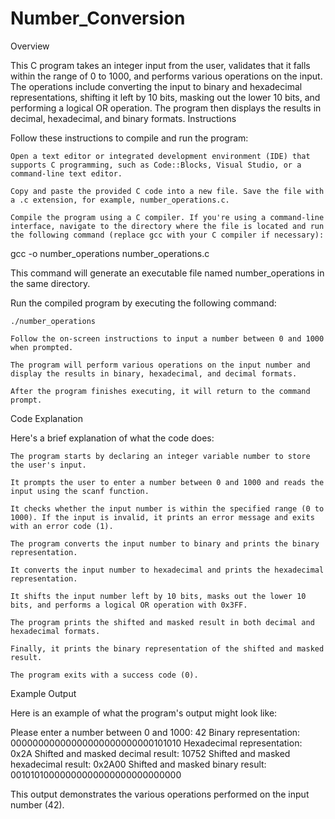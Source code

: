 # Number_Conversion

Overview

This C program takes an integer input from the user, validates that it falls within the range of 0 to 1000, and performs various operations on the input. The operations include converting the input to binary and hexadecimal representations, shifting it left by 10 bits, masking out the lower 10 bits, and performing a logical OR operation. The program then displays the results in decimal, hexadecimal, and binary formats.
Instructions

Follow these instructions to compile and run the program:

    Open a text editor or integrated development environment (IDE) that supports C programming, such as Code::Blocks, Visual Studio, or a command-line text editor.

    Copy and paste the provided C code into a new file. Save the file with a .c extension, for example, number_operations.c.

    Compile the program using a C compiler. If you're using a command-line interface, navigate to the directory where the file is located and run the following command (replace gcc with your C compiler if necessary):

gcc -o number_operations number_operations.c

This command will generate an executable file named number_operations in the same directory.

Run the compiled program by executing the following command:

    ./number_operations

    Follow the on-screen instructions to input a number between 0 and 1000 when prompted.

    The program will perform various operations on the input number and display the results in binary, hexadecimal, and decimal formats.

    After the program finishes executing, it will return to the command prompt.

Code Explanation

Here's a brief explanation of what the code does:

    The program starts by declaring an integer variable number to store the user's input.

    It prompts the user to enter a number between 0 and 1000 and reads the input using the scanf function.

    It checks whether the input number is within the specified range (0 to 1000). If the input is invalid, it prints an error message and exits with an error code (1).

    The program converts the input number to binary and prints the binary representation.

    It converts the input number to hexadecimal and prints the hexadecimal representation.

    It shifts the input number left by 10 bits, masks out the lower 10 bits, and performs a logical OR operation with 0x3FF.

    The program prints the shifted and masked result in both decimal and hexadecimal formats.

    Finally, it prints the binary representation of the shifted and masked result.

    The program exits with a success code (0).

Example Output

Here is an example of what the program's output might look like:

Please enter a number between 0 and 1000: 42
Binary representation: 00000000000000000000000000101010
Hexadecimal representation: 0x2A
Shifted and masked decimal result: 10752
Shifted and masked hexadecimal result: 0x2A00
Shifted and masked binary result: 00101010000000000000000000000000

This output demonstrates the various operations performed on the input number (42).
